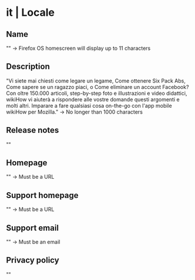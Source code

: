 # it | Locale

## Name

"" -> Firefox OS homescreen will display up to 11 characters

## Description

"Vi siete mai chiesti come legare un legame, Come ottenere Six Pack Abs, Come sapere se un ragazzo piaci, o Come eliminare un account Facebook? Con oltre 150.000 articoli, step-by-step foto e illustrazioni e video didattici, wikiHow vi aiuterà a rispondere alle vostre domande questi argomenti e molti altri. Imparare a fare qualsiasi cosa on-the-go con l'app mobile wikiHow per Mozilla." -> No longer than 1000 characters

## Release notes

""

## Homepage

"" -> Must be a URL

## Support homepage

"" -> Must be a URL

## Support email

"" -> Must be an email

## Privacy policy

""